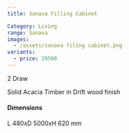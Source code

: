 ```yaml
---
title: Sanava Filling Cabinet

Category: Living
range: Sanava
images:
  - /assets/sanava filing cabinet.png
variants:
  - price: 29500
---
```


2 Draw

Solid Acacia Timber in Drift wood finish

#### Dimensions

L 480xD 5000xH 620 mm
